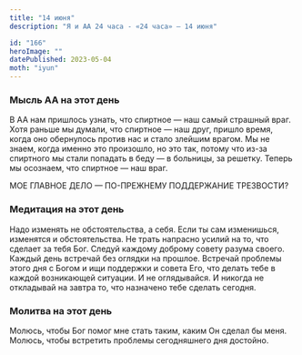 ```yaml
---
title: "14 июня"
description: "Я и АА 24 часа - «24 часа» — 14 июня"

id: "166"
heroImage: ""
datePublished: 2023-05-04
moth: "iyun"
---
```


### Мысль АА на этот день

В АА нам пришлось узнать, что спиртное — наш самый страшный враг. Хотя раньше
мы думали, что спиртное — наш друг, пришло время, когда оно обернулось против
нас и стало злейшим врагом. Мы не знаем, когда именно это произошло, но это
так, потому что из-за спиртного мы стали попадать в беду — в больницы, за
решетку. Теперь мы осознаем, что спиртное — наш враг.

МОЕ ГЛАВНОЕ ДЕЛО — ПО-ПРЕЖНЕМУ ПОДДЕРЖАНИЕ ТРЕЗВОСТИ?

### Медитация на этот день

Надо изменять не обстоятельства, а себя. Если ты сам изменишься, изменятся и
обстоятельства. Не трать напрасно усилий на то, что сделает за тебя Бог.
Следуй каждому доброму совету разума своего. Каждый день встречай без оглядки
на прошлое. Встречай проблемы этого дня с Богом и ищи поддержки и совета Его,
что делать тебе в каждой возникающей ситуации. И не оглядывайся. И никогда не
откладывай на завтра то, что назначено тебе сделать сегодня.

### Молитва на этот день

Молюсь, чтобы Бог помог мне стать таким, каким Он сделал бы меня. Молюсь,
чтобы встретить проблемы сегодняшнего дня достойно.
